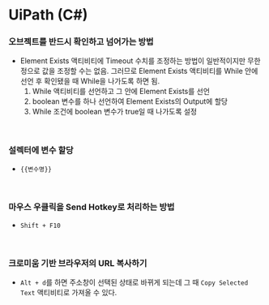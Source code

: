 UiPath (C#)
===

### 오브젝트를 반드시 확인하고 넘어가는 방법
* Element Exists 액티비티에 Timeout 수치를 조정하는 방법이 일반적이지만 무한정으로 값을 조정할 수는 없음. 그러므로 Element Exists 액티비티를 While 안에 선언 후 확인됐을 때 While을 나가도록 하면 됨.
  1. While 액티비티를 선언하고 그 안에 Element Exists를 선언
  2. boolean 변수를 하나 선언하여 Element Exists의 Output에 할당
  3. While 조건에 boolean 변수가 true일 때 나가도록 설정

<br>

### 설렉터에 변수 할당
* `{{변수명}}`

<br>

### 마우스 우클릭을 Send Hotkey로 처리하는 방법
* `Shift + F10`

<br>

### 크로미움 기반 브라우저의 URL 복사하기
* `Alt + d`를 하면 주소창이 선택된 상태로 바뀌게 되는데 그 때 `Copy Selected Text` 액티비티로 가져올 수 있다.

<br>

###


